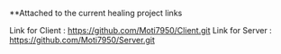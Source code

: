 **Attached to the current healing project links

Link for Client : https://github.com/Moti7950/Client.git
Link for Server : https://github.com/Moti7950/Server.git

